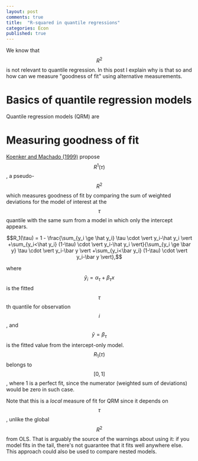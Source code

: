 ```yaml
---
layout: post
comments: true
title:  "R-squared in quantile regressions"
categories: Econ
published: true
---
```


We know that $$R^2$$ is not relevant to quantile regression. In this post I explain why is that so and how can we measure "goodness of fit" using alternative measurements.

# Basics of quantile regression models

Quantile regression models (QRM) are

# Measuring goodness of fit

[Koenker and Machado (1999)](http://ajbuckeconbikesail.net/Econ616/Quantile/JASA1999.pdf) propose $$R^1(\tau)$$, a pseudo-$$R^2$$ which measures goodness of fit by comparing the sum of weighted deviations for the model of interest at the $$\tau$$ quantile with the same sum from a model in which only the intercept appears.

$$R_1(\tau) = 1 - \frac{\sum_{y_i \ge \hat y_i} \tau \cdot \vert y_i-\hat y_i \vert +\sum_{y_i<\hat y_i} (1-\tau) \cdot \vert y_i-\hat y_i \vert}{\sum_{y_i \ge \bar y} \tau \cdot \vert y_i-\bar y \vert +\sum_{y_i<\bar y_i} (1-\tau) \cdot \vert y_i-\bar y \vert},$$

where $$\hat y_i =\alpha_{\tau}+\beta_{\tau}x$$ is the fitted $$\tau$$th quantile for observation $$i$$, and $$\bar y=\beta_{\tau}$$ is the fitted value from the intercept-only model. $$R_1(\tau)$$ belongs to $$[0,1]$$, where 1 is a perfect fit, since the numerator (weighted sum of deviations) would be zero in such case.

Note that this is a *local* measure of fit for QRM since it depends on $$\tau$$, unlike the global $$R^2$$ from OLS. That is arguably the source of the warnings about using it: if you model fits in the tail, there's not guarantee that it fits well anywhere else.
This approach could also be used to compare nested models.
